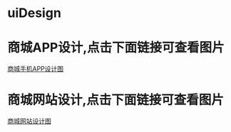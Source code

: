 # uiDesign
<h1>商城APP设计,点击下面链接可查看图片</h1>
<div><a href="https://husiyan.github.io/uiDesign/appShooping/index.html">商城手机APP设计图</a></div>
<h1>商城网站设计,点击下面链接可查看图片</h1>
<div><a href="https://husiyan.github.io/uiDesign/shangcheng/index1.html">商城网站设计图</a></div>

